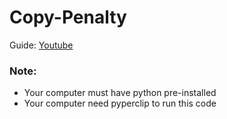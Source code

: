 # Copy-Penalty

Guide: [Youtube](https://youtu.be/RRk1AUMwcHI)

### Note:
 - Your computer must have python pre-installed
 - Your computer need pyperclip to run this code
